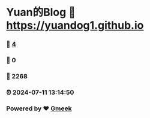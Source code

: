 # Yuan的Blog :link: https://yuandog1.github.io 
### :page_facing_up: [4](https://yuandog1.github.io/tag.html) 
### :speech_balloon: 0 
### :hibiscus: 2268 
### :alarm_clock: 2024-07-11 13:14:50 
### Powered by :heart: [Gmeek](https://github.com/Meekdai/Gmeek)
